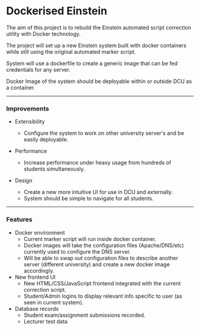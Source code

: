 # Dockerised Einstein

The aim of this project is to rebuild the Einstein automated script correction
utility with Docker technology.

The project will set up a new Einstein system built with docker containers
while still using the original automated marker script.

System will use a dockerfile to create a generic image that can be fed credentials
for any server.

Docker Image of the system should be deployable within or outside DCU as a container.

---

### Improvements

- Extensibility
   - Configure the system to work on other university server's and be easily deployable.

- Performance
   - Increase performance under heavy usage from hundreds of students simultaneously.

- Design 
   - Create a new more intuitive UI for use in DCU and externally.
   - System should be simple to navigate for all students.

---

### Features

- Docker environment
  - Current marker script will run inside docker container.
  - Docker images will take the configuration files (Apache/DNS/etc) currently used to configure the DNS server.
  - Will be able to swap out configuration files to describe another server (different university) and create a new docker image accordingly. 
- New frontend UI
  - New HTML/CSS/JavaScript frontend integrated with the current correction script.
  - Student/Admin logins to display relevant info specific to user (as seen in current system).
- Database records
  - Student exam/assignment submissions recorded.
  - Lecturer test data


